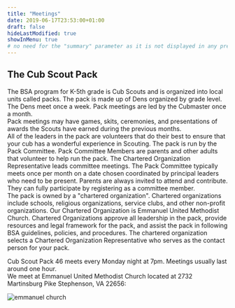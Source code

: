 ```yaml
---
title: "Meetings"
date: 2019-06-17T23:53:00+01:00
draft: false
hideLastModified: true
showInMenu: true
# no need for the "summary" parameter as it is not displayed in any previews
---
```


## The Cub Scout Pack

The BSA program for K-5th grade is Cub Scouts and is organized into local units called packs. The pack is made up of Dens organized by grade level. The Dens meet once a week. Pack meetings are led by the Cubmaster once a month.  
Pack meetings may have games, skits, ceremonies, and presentations of awards the Scouts have earned during the previous months.  
All of the leaders in the pack are volunteers that do their best to ensure that your cub has a wonderful experience in Scouting. The pack is run by the Pack Committee. Pack Committee Members are parents and other adults that volunteer to help run the pack. The Chartered Organization Representative leads committee meetings. The Pack Committee typically meets once per month on a date chosen coordinated by principal leaders who need to be present.
Parents are always invited to attend and contribute. They can fully participate by registering as a committee member.  
The pack is owned by a "chartered organization". Chartered organizations include schools, religious organizations, service clubs, and other non-profit organizations. Our Chartered Organization is Emmanuel United Methodist Church. Chartered Organizations approve all leadership in the pack, provide resources and legal framework for the pack, and assist the pack in following BSA guidelines, policies, and procedures. The chartered organization selects a Chartered Organization Representative who serves as the contact person for your pack.

Cub Scout Pack 46 meets every Monday night at 7pm. Meetings usually last around one hour.  
We meet at Emmanuel United Methodist Church located at 2732 Martinsburg Pike Stephenson, VA 22656:

![emmanuel church](/images/emmanuel-church-location.png)
